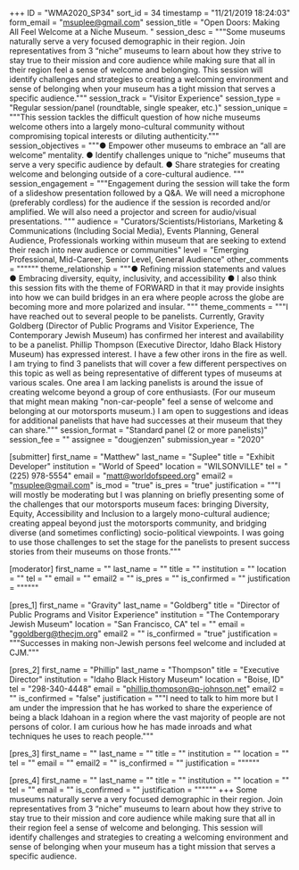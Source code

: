 +++
ID = "WMA2020_SP34"
sort_id = 34
timestamp = "11/21/2019 18:24:03"
form_email = "msuplee@gmail.com"
session_title = "Open Doors:  Making All Feel Welcome at a Niche Museum. "
session_desc = """Some museums naturally serve a very focused demographic in their region. Join representatives from 3 “niche” museums to learn about how they strive to stay true to their mission and core audience while making sure that all in their region feel a sense of welcome and belonging. This session will identify challenges and strategies to creating a welcoming environment and sense of belonging when your museum has a tight mission that serves a specific audience."""
session_track = "Visitor Experience"
session_type = "Regular session/panel (roundtable, single speaker, etc.)"
session_unique = """This session tackles the difficult question of how niche museums welcome others into a largely mono-cultural community without compromising topical interests or diluting authenticity."""
session_objectives = """●	Empower other museums to embrace an “all are welcome” mentality.
●	Identify challenges unique to “niche” museums that serve a very specific audience by default.
●	Share strategies for creating welcome and belonging outside of a core-cultural audience.
"""
session_engagement = """Engagement during the session will take the form of a slideshow presentation followed by a Q&A. We will need a microphone (preferably cordless) for the audience if the session is recorded and/or amplified. We will also need a projector and screen for audio/visual presentations.  """
audience = "Curators/Scientists/Historians, Marketing & Communications (Including Social Media), Events Planning, General Audience, Professionals working within museum that are seeking to extend their reach into new audience or communities"
level = "Emerging Professional, Mid-Career, Senior Level, General Audience"
other_comments = """"""
theme_relationship = """●	Refining mission statements and values
●	Embracing diversity, equity, inclusivity, and accessibility
●	I also think this session fits with the theme of FORWARD in that it may provide insights into how we can build bridges in an era where people across the globe are becoming more and more polarized and insular.
"""
theme_comments = """I have reached out to several people to be panelists. Currently, Gravity Goldberg (Director of Public Programs and Visitor Experience, The Contemporary Jewish Museum) has confirmed her interest and availability to be a panelist. Phillip Thompson (Executive Director, Idaho Black History Museum) has expressed interest. I have a few other irons in the fire as well. I am trying to find 3 panelists that will cover a few different perspectives on this topic as well as being representative of different types of museums at various scales. One area I am lacking panelists is around the issue of creating welcome beyond a group of core enthusiasts. (For our museum that might mean making "non-car-people" feel a sense of welcome and belonging at our motorsports museum.) I am open to suggestions and ideas for additional panelists that have had successes at their museum that they can share."""
session_format = "Standard panel (2 or more panelists)"
session_fee = ""
assignee = "dougjenzen"
submission_year = "2020"

[submitter]
first_name = "Matthew"
last_name = "Suplee"
title = "Exhibit Developer"
institution = "World of Speed"
location = "WILSONVILLE"
tel = "(225) 978-5554"
email = "matt@worldofspeed.org"
email2 = "msuplee@gmail.com"
is_mod = "true"
is_pres = "true"
justification = """I will mostly be moderating but I was planning on briefly presenting some of the challenges that our motorsports museum faces: bringing Diversity, Equity, Accessibility and Inclusion to a largely mono-cultural audience; creating appeal beyond just the motorsports community, and bridging diverse (and sometimes conflicting) socio-political viewpoints. I was going to use those challenges to set the stage for the panelists to present success stories from their museums on those fronts."""

[moderator]
first_name = ""
last_name = ""
title = ""
institution = ""
location = ""
tel = ""
email = ""
email2 = ""
is_pres = ""
is_confirmed = ""
justification = """"""

[pres_1]
first_name = "Gravity"
last_name = "Goldberg"
title = "Director of Public Programs and Visitor Experience"
institution = "The Contemporary Jewish Museum"
location = "San Francisco, CA"
tel = ""
email = "ggoldberg@thecjm.org"
email2 = ""
is_confirmed = "true"
justification = """Successes in making non-Jewish persons feel welcome and included at CJM."""

[pres_2]
first_name = "Phillip"
last_name = "Thompson"
title = "Executive Director"
institution = "Idaho Black History Museum"
location = "Boise, ID"
tel = "298-340-4448"
email = "phillip.thompson@p-johnson.net"
email2 = ""
is_confirmed = "false"
justification = """I need to talk to him more but I am under the impression that he has worked to share the experience of being a black Idahoan in a region where the vast majority of people are not persons of color. I am curious how he has made inroads and what techniques he uses to reach people."""

[pres_3]
first_name = ""
last_name = ""
title = ""
institution = ""
location = ""
tel = ""
email = ""
email2 = ""
is_confirmed = ""
justification = """"""

[pres_4]
first_name = ""
last_name = ""
title = ""
institution = ""
location = ""
tel = ""
email = ""
is_confirmed = ""
justification = """"""
+++
Some museums naturally serve a very focused demographic in their region. Join representatives from 3 “niche” museums to learn about how they strive to stay true to their mission and core audience while making sure that all in their region feel a sense of welcome and belonging. This session will identify challenges and strategies to creating a welcoming environment and sense of belonging when your museum has a tight mission that serves a specific audience.